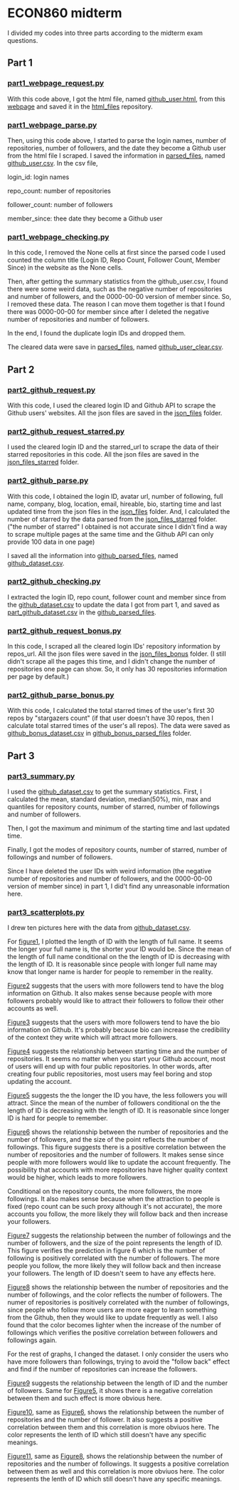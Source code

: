 # ECON860 midterm

I divided my codes into three parts according to the midterm exam questions. 

## Part 1

### [part1_webpage_request.py](https://github.com/huiyuy0913/ECON860_midterm/blob/main/part1_webpage_request.py)

With this code above, I got the html file, named [github_user.html](https://github.com/huiyuy0913/ECON860_midterm/blob/main/html_files/github_users.html), from this [webpage](http://45.56.117.197/index.html) and saved it in the [html_files](https://github.com/huiyuy0913/ECON860_midterm/tree/main/html_files) repository.

### [part1_webpage_parse.py](https://github.com/huiyuy0913/ECON860_midterm/blob/main/part1_webpage_parse.py)

Then, using this code above, I started to parse the login names, number of repositories, number of followers, and the date they become a Github user from the html file I scraped.
I saved the information in [parsed_files](https://github.com/huiyuy0913/ECON860_midterm/tree/main/parsed_files), named [github_user.csv](https://github.com/huiyuy0913/ECON860_midterm/blob/main/parsed_files/github_users.csv). In the csv file, 

login_id: login names

repo_count: number of repositories

follower_count: number of followers

member_since: thee date they become a Github user

### [part1_webpage_checking.py](https://github.com/huiyuy0913/ECON860_midterm/blob/main/part1_webpage_checking.py)

In this code, I removed the None cells at first since the parsed code I used counted the column title (Login ID, Repo Count, Follower Count, Member Since)
in the website as the None cells. 

Then, after getting the summary statistics from the github_user.csv, I found there were some weird data, such as the negative number of repositories and number of followers,
 and the 0000-00-00 version of member since. So, I removed these data. The reason I can move them together is that I found there was 0000-00-00 for member since
  after I deleted the negative number of repositories and number of followers.
  
In the end, I found the duplicate login IDs and dropped them.

The cleared data were save in [parsed_files](https://github.com/huiyuy0913/ECON860_midterm/tree/main/parsed_files), named [github_user_clear.csv](https://github.com/huiyuy0913/ECON860_midterm/blob/main/parsed_files/github_users_clear.csv).

## Part 2

### [part2_github_request.py](https://github.com/huiyuy0913/ECON860_midterm/blob/main/part2_github_request.py)

With this code, I used the cleared login ID and Github API to scrape the Github users' websites. All the json files are saved in the [json_files](https://github.com/huiyuy0913/ECON860_midterm/tree/main/json_files) folder.

### [part2_github_request_starred.py](https://github.com/huiyuy0913/ECON860_midterm/blob/main/part2_github_request_starred.py)

I used the cleared login ID and the starred_url to scrape the data of their starred repositories in this code. All the json files are saved in the [json_files_starred](https://github.com/huiyuy0913/ECON860_midterm/tree/main/json_files_starred) folder.

### [part2_github_parse.py](https://github.com/huiyuy0913/ECON860_midterm/blob/main/part2_github_parse.py)

With this code, I obtained the login ID, avatar url, number of following, full name, company, blog, location, email, hireable, bio, starting time and last updated time
from the json files in the [json_files](https://github.com/huiyuy0913/ECON860_midterm/tree/main/json_files) folder. And, I calculated the number of starred by the data parsed from the [json_files_starred](https://github.com/huiyuy0913/ECON860_midterm/tree/main/json_files_starred) folder. 
("the number of starred" I obtained is not accurate since I didn't find a way to scrape multiple pages at the same time and the Github API can only provide
100 data in one page)

I saved all the information into [github_parsed_files](https://github.com/huiyuy0913/ECON860_midterm/tree/main/github_parsed_files), named [github_dataset.csv](https://github.com/huiyuy0913/ECON860_midterm/blob/main/github_parsed_files/github_dataset.csv).


### [part2_github_checking.py](https://github.com/huiyuy0913/ECON860_midterm/blob/main/part2_github_checking.py)

I extracted the login ID, repo count, follower count and member since from the [github_dataset.csv](https://github.com/huiyuy0913/ECON860_midterm/blob/main/github_parsed_files/github_dataset.csv) to update the data I got from part 1, and saved as 
[part_github_dataset.csv](https://github.com/huiyuy0913/ECON860_midterm/blob/main/github_parsed_files/part_github_dataset.csv) in the [github_parsed_files](https://github.com/huiyuy0913/ECON860_midterm/tree/main/github_parsed_files).


### [part2_github_request_bonus.py](https://github.com/huiyuy0913/ECON860_midterm/blob/main/part2_github_request_bonus.py)

In this code, I scraped all the cleared login IDs' repository information by repos_url. All the json files were saved in the [json_files_bonus](https://github.com/huiyuy0913/ECON860_midterm/tree/main/json_files_bonus) folder.
(I still didn't scrape all the pages this time, and I didn't change the number of repositories one page can show. So, it only has 30 repositories information 
per page by default.)

### [part2_github_parse_bonus.py](https://github.com/huiyuy0913/ECON860_midterm/blob/main/part2_github_parse_bonus.py)

With this code, I calculated the total starred times of the user's first 30 repos by "stargazers count" (if that user doesn't have 30 repos, then I calculate
 total starred times of the user's all repos). The data were saved as [github_bonus_dataset.csv](https://github.com/huiyuy0913/ECON860_midterm/blob/main/github_bonus_parsed_files/github_bonus_dataset.csv) in [github_bonus_parsed_files](https://github.com/huiyuy0913/ECON860_midterm/tree/main/github_bonus_parsed_files) folder.

## Part 3

### [part3_summary.py](https://github.com/huiyuy0913/ECON860_midterm/blob/main/part3_summary.py)

I used the [github_dataset.csv](https://github.com/huiyuy0913/ECON860_midterm/blob/main/github_parsed_files/github_dataset.csv) to get the summary statistics. First, I calculated the mean, standard deviation, median(50%), min, max and quantiles for repository counts,
number of starred, number of followings and number of followers.

Then, I got the maximum and minimum of the starting time and last updated time.

Finally, I got the modes of repository counts, number of starred, number of followings and number of followers.

Since I have deleted the user IDs with weird information (the negative number of repositories and number of followers,
 and the 0000-00-00 version of member since) in part 1, I did't find any unreasonable information here.

### [part3_scatterplots.py](https://github.com/huiyuy0913/ECON860_midterm/blob/main/part3_scatterplots.py)

I drew ten pictures here with the data from [github_dataset.csv](https://github.com/huiyuy0913/ECON860_midterm/blob/main/github_parsed_files/github_dataset.csv).

For [figure1](https://github.com/huiyuy0913/ECON860_midterm/blob/main/figure1.png), I plotted the length of ID with the length of full name. It seems the longer your full name is, the shorter your ID would be. 
Since the mean of the length of full name conditional on the the length of ID is decreasing with the length of ID. It is reasonable since people 
with longer full name may know that longer name is harder for people to remember in the reality. 

[Figure2](https://github.com/huiyuy0913/ECON860_midterm/blob/main/figure2.png) suggests that the users with more followers tend to have the blog information on Github. It also makes sense because people with more followers
 probably would like to attract their followers to follow their other accounts as well.

[Figure3](https://github.com/huiyuy0913/ECON860_midterm/blob/main/figure3.png) suggests that the users with more followers tend to have the bio information on Github. It's probably because bio can increase the credibility
of the context they write which will attract more followers.

[Figure4](https://github.com/huiyuy0913/ECON860_midterm/blob/main/figure4.png) suggests the relationship between starting time and the number of repositories. It seems no matter when you start your Github account, 
most of users will end up with four public repositories. In other words, after creating four public repositories, most users may feel boring and stop 
updating the account. 

[Figure5](https://github.com/huiyuy0913/ECON860_midterm/blob/main/figure5.png) suggests the the longer the ID you have, the less followers you will attract. Since the mean of the number of followers conditional on 
the the length of ID is decreasing with the length of ID. It is reasonable since longer ID is hard for people to remember.

[Figure6](https://github.com/huiyuy0913/ECON860_midterm/blob/main/figure6.png) shows the relationship between the number of repositories and the number of followers, and the size of the point reflects the number of 
followings. This figure suggests there is a positive correlation between the number of repositories and the number of followers. It makes sense since 
people with more followers would like to update the account frequently. The possibility that accounts with more repositories have higher quality 
context would be higher, which leads to more followers. 

Conditional on the repository counts, the more followers, the more followings. It also makes sense because when the attraction to people is fixed 
(repo count can be such proxy although it's not accurate), the more accounts you follow, the more likely they will follow back and then increase your
followers.

[Figure7](https://github.com/huiyuy0913/ECON860_midterm/blob/main/figure7.png) suggests the relationship between the number of followings and the number of followers, and the size of the point represents the length of ID.
This figure verifies the prediction in figure 6 which is the number of following is positively correlated with the number of followers. The more people 
you follow, the more likely they will follow back and then increase your followers. The length of ID doesn't seem to have any effects here.

[Figure8](https://github.com/huiyuy0913/ECON860_midterm/blob/main/figure8.png) shows the relationship between the number of repositories and the number of followings, and the color reflects the number of 
followers. The numer of repositories is positively correlated with the number of followings, since people who follow more users are more eager to learn 
something from the Github, then they would like to update frequently as well. I also found that the color becomes lighter when the increase of the number 
of followings which verifies the positive correlation between followers and followings again.

For the rest of graphs, I changed the dataset. I only consider the users who have more followers than followings, trying to avoid the "follow back" effect
 and find if the number of repositories can increase the followers.
 
[Figure9](https://github.com/huiyuy0913/ECON860_midterm/blob/main/figure9.png) suggests the relationship between the length of ID and the number of followers. Same for [Figure5](https://github.com/huiyuy0913/ECON860_midterm/blob/main/figure5.png), it shows there is a negative correlation
 between them and such effect is more obvious here.
 
[Figure10](https://github.com/huiyuy0913/ECON860_midterm/blob/main/figure10.png), same as [Figure6](https://github.com/huiyuy0913/ECON860_midterm/blob/main/figure6.png), shows the relationship between the number of repositories and the number of follower. It also suggests a positive
correlation between them and this correlation is more obviuos here. The color represents the lenth of ID which still doesn't have any specific meanings.

[Figure11](https://github.com/huiyuy0913/ECON860_midterm/blob/main/figure11.png), same as [Figure8](https://github.com/huiyuy0913/ECON860_midterm/blob/main/figure8.png), shows the relationship between the number of repositories and the number of followings. It suggests a positive
correlation between them as well and this correlation is more obviuos here. The color represents the lenth of ID which still doesn't 
have any specific meanings.
